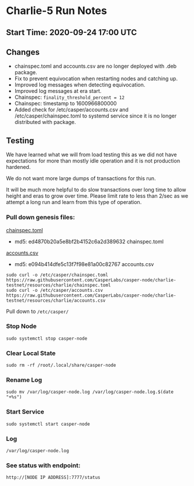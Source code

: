 # Charlie-5 Run Notes

## Start Time: 2020-09-24 17:00 UTC

## Changes

 - chainspec.toml and accounts.csv are no longer deployed with .deb package.
 - Fix to prevent equivocation when restarting nodes and catching up.
 - Improved log messages when detecting equivocation.
 - Improved log messages at era start.
 - Chainspec: `finality_threshold_percent = 12`
 - Chainspec: timestamp to 1600966800000
 - Added check for /etc/casper/accounts.csv and /etc/casper/chainspec.toml to systemd service since it is 
 no longer distributed with package.

## Testing

We have learned what we will from load testing this as we did not have expectations for more than mostly idle
 operation and it is not production hardened.  
 
We do not want more large dumps of transactions for this run.

It will be much more helpful to do slow transactions over long time to allow height 
and eras to grow over time.  Please limit rate to less than 2/sec as we attempt a long
run and learn from this type of operation.
 
### Pull down genesis files:

[chainspec.toml](https://raw.githubusercontent.com/CasperLabs/casper-node/charlie-testnet/resources/charlie/chainspec.toml)
 - md5: ed4870b20a5e8bf2b4152c6a2d389632  chainspec.toml

[accounts.csv](https://raw.githubusercontent.com/CasperLabs/casper-node/charlie-testnet/resources/charlie/accounts.csv)
 - md5: e094b414dfe5c13f7f98e81a00c82767  accounts.csv

```
sudo curl -o /etc/casper/chainspec.toml https://raw.githubusercontent.com/CasperLabs/casper-node/charlie-testnet/resources/charlie/chainspec.toml
sudo curl -o /etc/casper/accounts.csv https://raw.githubusercontent.com/CasperLabs/casper-node/charlie-testnet/resources/charlie/accounts.csv
```

Pull down to `/etc/casper/`

### Stop Node

`sudo systemctl stop casper-node`

### Clear Local State

`sudo rm -rf /root/.local/share/casper-node`

### Rename Log

`sudo mv /var/log/casper-node.log /var/log/casper-node.log.$(date "+%s")`

### Start Service 

`sudo systemctl start casper-node`

### Log

`/var/log/casper-node.log`

### See status with endpoint:

`http://[NODE IP ADDRESS]:7777/status`
